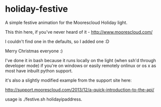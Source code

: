 holiday-festive
===============

A simple festive animation for the Moorescloud Holiday light.

This thin here, if you've never heard of it - http://www.moorescloud.com/

I couldn't find one in the defaults, so I added one :D

Merry Christmas everyone :)

I've done it in bash because it runs locally on the light (when ssh'd through developer mode) if you're on windows or easily remotely onlinux or os x as most have inbuilt python support.

it's also a slightly modified example from the support site here:

http://support.moorescloud.com/2013/12/a-quick-introduction-to-the-api/

usage is ./festive.sh holidayipaddress.
